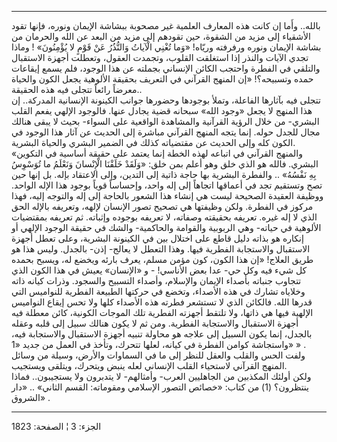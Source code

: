 ------------------------------------------------------------------------

بالله.. وأَما إن كانت هذه المعارف العلمية غير مصحوبة ببشاشة الإيمان
ونوره، فإنها تقود الأشقياء إلى مزيد من الشقوة، حين تقودهم إلى مزيد من
البعد عن الله والحرمان من بشاشة الإيمان ونوره ورفرفته وريّاه! «وَما تُغْنِي
الْآياتُ وَالنُّذُرُ عَنْ قَوْمٍ لا يُؤْمِنُونَ» ! وماذا تجدي الآيات والنذر إذا استغلقت
القلوب، وتجمدت العقول، وتعطلت أجهزة الاستقبال والتلقي في الفطرة واحتجب
الكائن الإنساني بجملته عن هذا الوجود، فلم يسمع إيقاعات حمده وتسبيحه؟!
«إن المنهج القرآني في التعريف بحقيقة الألوهية يجعل الكون والحياة معرضاً
رائعاً تتجلى فيه هذه الحقيقة..  
تتجلى فيه بآثارها الفاعلة، وتملأ بوجودها وحضورها جوانب الكينونة
الإنسانية المدركة.. إن هذا المنهج لا يجعل «وجود الله» سبحانه قضية يجادل
عنها. فالوجود الإلهي يفعم القلب البشري- من خلال الرؤية القرآنية
والمشاهدة الواقعية على السواء- بحيث لا يبقى هنالك مجال للجدل حوله. إنما
يتجه المنهج القرآني مباشرة إلى الحديث عن آثار هذا الوجود في الكون كله
وإلى الحديث عن مقتضياته كذلك في الضمير البشري والحياة البشرية.  
«والمنهج القرآني في اتباعه لهذه الخطة إنما يعتمد على حقيقة أساسية في
التكوين البشري. فالله هو الذي خلق وهو أعلم بمن خلق: «وَلَقَدْ خَلَقْنَا الْإِنْسانَ
وَنَعْلَمُ ما تُوَسْوِسُ بِهِ نَفْسُهُ» .. والفطرة البشرية بها حاجة ذاتية إلى التدين،
وإلى الاعتقاد بإله. بل إنها حين تصح وتستقيم تجد في أعماقها اتجاهاً إلى
إله واحد، وإحساساً قوياً بوجود هذا الإله الواحد. ووظيفة العقيدة الصحيحة
ليست هي إنشاء هذا الشعور بالحاجة إلى إله والتوجه إليه، فهذا مركوز في
الفطرة. ولكن وظيفتها هي تصحيح تصور الإنسان لإلهه، وتعريفه بالإله الحق
الذي لا إله غيره. تعريفه بحقيقته وصفاته، لا تعريفه بوجوده وإثباته. ثم
تعريفه بمقتضيات الألوهية في حياته- وهي الربوبية والقوامة والحاكمية-
والشك في حقيقة الوجود الإلهي أو إنكاره هو بذاته دليل قاطع على اختلال بين
في الكينونة البشرية، وعلى تعطل أجهزة الاستقبال والاستجابة الفطرية فيها.
وهذا التعطل لا يعالج- إذن- بالجدل. وليس هذا هو طريق العلاج! «إن هذا
الكون، كون مؤمن مسلم، يعرف بارئه ويخضع له، ويسبح بحمده كل شيء فيه وكل
حي- عدا بعض الأناسي! - و «الإنسان» يعيش في هذا الكون الذي تتجاوب جنباته
بأصداء الإيمان والإسلام، وأصداء التسبيح والسجود. وذرات كيانه ذاته
وخلاياه تشارك في هذه الأصداء، وتخضع في حركتها الطبيعة الفطرية للنواميس
التي قدرها الله. فالكائن الذي لا تستشعر فطرته هذه الأصداء كلها ولا تحس
إيقاع النواميس الإلهية فيها هي ذاتها، ولا تلتقط أجهزته الفطرية تلك
الموجات الكونية، كائن معطلة فيه أجهزة الاستقبال والاستجابة الفطرية. ومن
ثم لا يكون هنالك سبيل إلى قلبه وعقله بالجدل، إنما يكون السبيل إلى علاجه
هو محاولة تنبيه أجهزة الاستقبال والاستجابة فيه، واستجاشة كوامن الفطرة في
كيانه، لعلها تتحرك، وتأخذ في العمل من جديد «1» » .  
ولفت الحس والقلب والعقل للنظر إلى ما في السماوات والأرض، وسيلة من وسائل
المنهج القرآني لاستحياء القلب الإنساني لعله ينبض ويتحرك، ويتلقى
ويستجيب.  
ولكن أولئك المكذبين من الجاهليين العرب- وأمثالهم- لا يتدبرون ولا
يستجيبون.. فماذا ينتظرون؟ (1) من كتاب: «خصائص التصور الإسلامي ومقوماته:
القسم الثاني» .. «دار الشروق» .

------------------------------------------------------------------------

الجزء: 3 ¦ الصفحة: 1823

